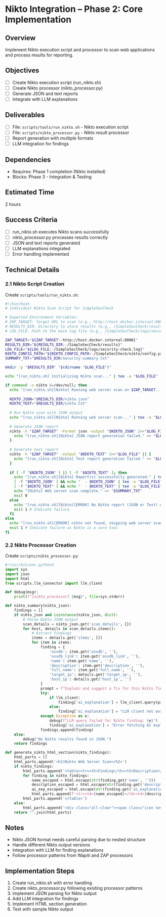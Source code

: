 # Nikto Integration – Phase 2: Core Implementation

## Overview
Implement Nikto execution script and processor to scan web applications and process results for reporting.

## Objectives
- [ ] Create Nikto execution script (run_nikto.sh)
- [ ] Create Nikto processor (nikto_processor.py)
- [ ] Generate JSON and text reports
- [ ] Integrate with LLM explanations

## Deliverables
- [ ] File: `scripts/tools/run_nikto.sh` - Nikto execution script
- [ ] File: `scripts/nikto_processor.py` - Nikto result processor
- [ ] Report generation with multiple formats
- [ ] LLM integration for findings

## Dependencies
- Requires: Phase 1 completion (Nikto installed)
- Blocks: Phase 3 - Integration & Testing

## Estimated Time
2 hours

## Success Criteria
- [ ] run_nikto.sh executes Nikto scans successfully
- [ ] nikto_processor.py processes results correctly
- [ ] JSON and text reports generated
- [ ] LLM explanations integrated
- [ ] Error handling implemented

## Technical Details

### 2.1 Nikto Script Creation
Create `scripts/tools/run_nikto.sh`:
```bash
#!/bin/bash
# Individual Nikto Scan Script for SimpleSecCheck

# Expected Environment Variables:
# ZAP_TARGET: Target URL to scan (e.g., http://host.docker.internal:8000)
# RESULTS_DIR: Directory to store results (e.g., /SimpleSecCheck/results)
# LOG_FILE: Path to the main log file (e.g., /SimpleSecCheck/logs/security-check.log)

ZAP_TARGET="${ZAP_TARGET:-http://host.docker.internal:8000}"
RESULTS_DIR="${RESULTS_DIR:-/SimpleSecCheck/results}"
LOG_FILE="${LOG_FILE:-/SimpleSecCheck/logs/security-check.log}"
NIKTO_CONFIG_PATH="${NIKTO_CONFIG_PATH:-/SimpleSecCheck/nikto/config.yaml}"
SUMMARY_TXT="$RESULTS_DIR/security-summary.txt"

mkdir -p "$RESULTS_DIR" "$(dirname "$LOG_FILE")"

echo "[run_nikto.sh] Initializing Nikto scan..." | tee -a "$LOG_FILE"

if command -v nikto &>/dev/null; then
  echo "[run_nikto.sh][Nikto] Running web server scan on $ZAP_TARGET..." | tee -a "$LOG_FILE"
  
  NIKTO_JSON="$RESULTS_DIR/nikto.json"
  NIKTO_TEXT="$RESULTS_DIR/nikto.txt"
  
  # Run Nikto scan with JSON output
  echo "[run_nikto.sh][Nikto] Running web server scan..." | tee -a "$LOG_FILE"
  
  # Generate JSON report
  nikto -h "$ZAP_TARGET" -Format json -output "$NIKTO_JSON" 2>>"$LOG_FILE" || {
    echo "[run_nikto.sh][Nikto] JSON report generation failed." >> "$LOG_FILE"
  }
  
  # Generate text report
  nikto -h "$ZAP_TARGET" -output "$NIKTO_TEXT" 2>>"$LOG_FILE" || {
    echo "[run_nikto.sh][Nikto] Text report generation failed." >> "$LOG_FILE"
  }
  
  if [ -f "$NIKTO_JSON" ] || [ -f "$NIKTO_TEXT" ]; then
    echo "[run_nikto.sh][Nikto] Report(s) successfully generated:" | tee -a "$LOG_FILE"
    [ -f "$NIKTO_JSON" ] && echo "  - $NIKTO_JSON" | tee -a "$LOG_FILE"
    [ -f "$NIKTO_TEXT" ] && echo "  - $NIKTO_TEXT" | tee -a "$LOG_FILE"
    echo "[Nikto] Web server scan complete." >> "$SUMMARY_TXT"
    exit 0
  else
    echo "[run_nikto.sh][Nikto][ERROR] No Nikto report (JSON or Text) was generated!" | tee -a "$LOG_FILE"
    exit 1 # Indicate failure
  fi
else
  echo "[run_nikto.sh][ERROR] nikto not found, skipping web server scan." | tee -a "$LOG_FILE"
  exit 1 # Indicate failure as Nikto is a core tool
fi
```

### 2.2 Nikto Processor Creation
Create `scripts/nikto_processor.py`:
```python
#!/usr/bin/env python3
import sys
import json
import html
from scripts.llm_connector import llm_client

def debug(msg):
    print(f"[nikto_processor] {msg}", file=sys.stderr)

def nikto_summary(nikto_json):
    findings = []
    if nikto_json and isinstance(nikto_json, dict):
        # Parse Nikto JSON output
        scan_details = nikto_json.get('scan_details', {})
        for host, details in scan_details.items():
            # Extract findings
            items = details.get('items', [])
            for item in items:
                finding = {
                    'osvdb': item.get('osvdb', ''),
                    'osvdb_link': item.get('osvdb_link', ''),
                    'name': item.get('name', ''),
                    'description': item.get('description', ''),
                    'full_name': item.get('full_name', ''),
                    'target_ip': details.get('target_ip', ''),
                    'host_ip': details.get('host_ip', '')
                }
                prompt = f"Explain and suggest a fix for this Nikto finding: {finding['description']} - Name: {finding['name']}"
                try:
                    if llm_client:
                        finding['ai_explanation'] = llm_client.query(prompt)
                    else:
                        finding['ai_explanation'] = "LLM client not available."
                except Exception as e:
                    debug(f"LLM query failed for Nikto finding: {e}")
                    finding['ai_explanation'] = "Error fetching AI explanation."
                findings.append(finding)
    else:
        debug("No Nikto results found in JSON.")
    return findings

def generate_nikto_html_section(nikto_findings):
    html_parts = []
    html_parts.append('<h2>Nikto Web Server Scan</h2>')
    if nikto_findings:
        html_parts.append('<table><tr><th>Finding</th><th>Description</th><th>AI Explanation</th></tr>')
        for finding in nikto_findings:
            name_escaped = html.escape(str(finding.get('name', '')))
            description_escaped = html.escape(str(finding.get('description', '')))
            ai_exp_escaped = html.escape(str(finding.get('ai_explanation', '')))
            html_parts.append(f'<tr><td>{name_escaped}</td><td>{description_escaped}</td><td>{ai_exp_escaped}</td></tr>')
        html_parts.append('</table>')
    else:
        html_parts.append('<div class="all-clear"><span class="icon sev-PASSED">✅</span> All clear! No vulnerabilities found.</div>')
    return "".join(html_parts)
```

## Notes
- Nikto JSON format needs careful parsing due to nested structure
- Handle different Nikto output versions
- Integration with LLM for finding explanations
- Follow processor patterns from Wapiti and ZAP processors

## Implementation Steps
1. Create run_nikto.sh with error handling
2. Create nikto_processor.py following existing processor patterns
3. Implement JSON parsing for Nikto output
4. Add LLM integration for findings
5. Implement HTML section generation
6. Test with sample Nikto output

